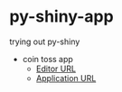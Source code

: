 # py-shiny-app
trying out py-shiny

- coin toss app
    - [Editor URL](https://shinylive.io/py/editor/#code=NobwRAdghgtgpmAXGKAHVA6VBPMAaMAYwHsIAXOcpMAMwCdiYACAZwAsBLCbJjmVYnTJMAVAB0IfAUKZ0oEACaMJUwcIgBXfjygsmEVCv5qmMKGVQAbYmUscARkenCzF67YdZsVm011MrMglgxTgaJhIuABViFhYACggAXgBGAEpECSZs2TgyDToIfUw5RUYMUoUuMniABjwmACYGlg4ALzgkiDSQiQUwgLg6QgAFKDp4wnIG7syinNQhwiYkphTa2tEI8iYAen0snLo8gqKxMHjzpgBqVjIJgwxx4g1FeMXhhvS0m6ZzgFIemBetB0AB9DQcFZMSFYKAAczgYJolkhCku82ysLYKUuYAAwsQuEwyLE9GhDGA0nhDliOBgyAiWBh7BNqbSYfSuKgNGQwSw7P0JudiPYWOcGucAHJaexDJjEcKErji-CmLipBpmAAeSQArBsGgA3KCozrpGmYzkYbm8sFQQhkDikMH2XmkiB4lEcSmSsAAMTsqCYys9LCBDUIll0LDBSXO9jIEAAtKg6HxxthzuyrbDGfDmaz4jmctb84W2ZbS7CXhY7RRtTVzmRG9mqzka7yeXyfE2wL22xIehAQv1wiwhkahvFbWQGrXuy04HFnbMOQABBe8jfHUJ0BlwVtWsckxvFual0smyx6VbHFgaSw1YeXnKEcyENhg1BsOQT6GVOUn5EoQcDxMA5wABIaG0bRQGwEp-GAkGCHICFqucADqxDwecAC6L6vrk+SFEwNDnCA75kJ+36-rocAAL4AIRMAAmi8TDRqEChMCA14sMAtR4QxfiKLx-HACkwlMecISluuxwOk6U4YPipqEDucBKRwKlwFO5AzgYvIYN6qCEdkJ73o+z4XkR2owFwDT2VA2oNAo2rQikDSzhgooJNSawcqWHmrI84zyIi8T2Y5TDOa5TDueZl6knEy7QpEEAxHEiRJD5fnFklpZQA09jQvFwApROAmIBweEYPA8jFmRgi8LwRTanhclEV+UxziSYK9dCjwPjA8SVWlSSrBaxQYCNY1khNqy1IVORsNC8QsPc8Q9eQPy3FcbBaQoqq-B8ozjNtA3TLFOrUit2TCKsm0THyvV7UhJJQBwN5XLcZ1jC9V19XF93EacTDAGwDR9cVTD2J1I5WpuXbbkju5Clg7jxKaZDxmAACCnFcHAERsOMQRUhyJ69ueQU5Bw4R5WKTUAHxMHqtlEW+ZMyKsgSYzY8RWU+xbAI0eENMLz7AAAzARdOvvz2DRnKlh4iMDDOKuCrhIdUDHdmCuXvz2oq3AavnIGPr6LKQyG1aXPHCRRSfuTIIUtC+PoNj4KQkudBTnQw5gAxeFAA)
    - [Application URL](https://shinylive.io/py/app/#code=NobwRAdghgtgpmAXGKAHVA6VBPMAaMAYwHsIAXOcpMAMwCdiYACAZwAsBLCbJjmVYnTJMAVAB0IfAUKZ0oEACaMJUwcIgBXfjygsmEVCv5qmMKGVQAbYmUscARkenCzF67YdZsVm011MrMglgxTgaJhIuABViFhYACggAXgBGAEpECSZs2TgyDToIfUw5RUYMUoUuMniABjwmACYGlg4ALzgkiDSQiQUwgLg6QgAFKDp4wnIG7syinNQhwiYkphTa2tEI8iYAen0snLo8gqKxMHjzpgBqVjIJgwxx4g1FeMXhhvS0m6ZzgFIemBetB0AB9DQcFZMSFYKAAczgYJolkhCku82ysLYKUuYAAwsQuEwyLE9GhDGA0nhDliOBgyAiWBh7BNqbSYfSuKgNGQwSw7P0JudiPYWOcGucAHJaexDJjEcKErji-CmLipBpmAAeSQArBsGgA3KCozrpGmYzkYbm8sFQQhkDikMH2XmkiB4lEcSmSsAAMTsqCYys9LCBDUIll0LDBSXO9jIEAAtKg6HxxthzuyrbDGfDmaz4jmctb84W2ZbS7CXhY7RRtTVzmRG9mqzka7yeXyfE2wL22xIehAQv1wiwhkahvFbWQGrXuy04HFnbMOQABBe8jfHUJ0BlwVtWsckxvFual0smyx6VbHFgaSw1YeXnKEcyENhg1BsOQT6GVOUn5EoQcDxMA5wABIaG0bRQGwEp-GAkGCHICFqucADqxDwecAC6L6vrk+SFEwNDnCA75kJ+36-rocAAL4AIRMAAmi8TDRqEChMCA14sMAtR4QxfiKLx-HACkwlMecISluuxwOk6U4YPipqEDucBKRwKlwFO5AzgYvIYN6qCEdkJ73o+z4XkR2owFwDT2VA2oNAo2rQikDSzhgooJNSawcqWHmrI84zyIi8T2Y5TDOa5TDueZl6knEy7QpEEAxHEiRJD5fnFklpZQA09jQvFwApROAmIBweEYPA8jFmRgi8LwRTanhclEV+UxziSYK9dCjwPjA8SVWlSSrBaxQYCNY1khNqy1IVORsNC8QsPc8Q9eQPy3FcbBaQoqq-B8ozjNtA3TLFOrUit2TCKsm0THyvV7UhJJQBwN5XLcZ1jC9V19XF93EacTDAGwDR9cVTD2J1I5WpuXbbkju5Clg7jxKaZDxmAACCnFcHAERsOMQRUhyJ69ueQU5Bw4R5WKTUAHxMHqtlEW+ZMyKsgSYzY8RWU+xbAI0eENMLz7AAAzARdOvvz2DRnKlh4iMDDOKuCrhIdUDHdmCuXvz2oq3AavnIGPr6LKQyG1aXPHCRRSfuTIIUtC+PoNj4KQkudBTnQw5gAxeFAA)